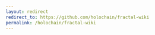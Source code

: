```yaml
---
layout: redirect
redirect_to: https://github.com/holochain/fractal-wiki
permalink: /holochain/fractal-wiki
---
```

